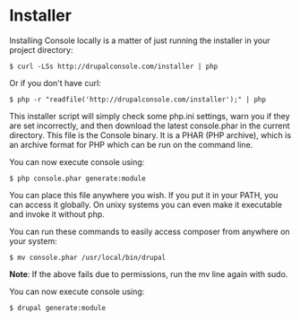 # Installer

Installing Console locally is a matter of just running the installer in your project directory:

```
$ curl -LSs http://drupalconsole.com/installer | php
```
Or if you don't have curl:
```
$ php -r "readfile('http://drupalconsole.com/installer');" | php
```

This installer script will simply check some php.ini settings, warn you if they are set incorrectly, and then download the latest console.phar in the current directory. This file is the Console binary. It is a PHAR (PHP archive), which is an archive format for PHP which can be run on the command line.


You can now execute console using:
```
$ php console.phar generate:module
```

You can place this file anywhere you wish. If you put it in your PATH, you can access it globally. On unixy systems you can even make it executable and invoke it without php.

You can run these commands to easily access composer from anywhere on your system:
```
$ mv console.phar /usr/local/bin/drupal
```

**Note**: If the above fails due to permissions, run the mv line again with sudo.

You can now execute console using:

```
$ drupal generate:module
```
